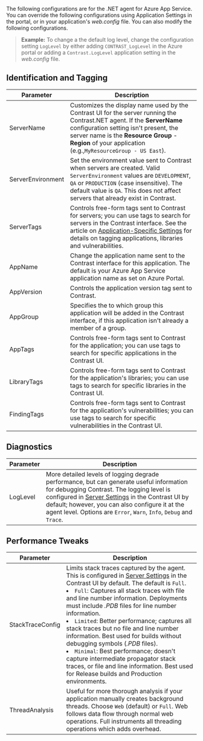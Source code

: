 <!--
title: "Configuring Contrast .NET Agent on Azure App Service"
description: "Configurations and tweaks for customizing the Contrast .NET agent running on Azure App Service"
tags: "configuration .Net Azure AppService tweaks "
-->

The following configurations are for the .NET agent for Azure App Service. You can override the following configurations using Application Settings in the portal, or in your application's *web.config* file. You can also modify the following configurations.

> **Example:** To change a the default log level, change the configuration setting `LogLevel` by either adding `CONTRAST_LogLevel` in the Azure portal or adding a `Contrast.LogLevel` application setting in the *web.config* file.  

## Identification and Tagging

| Parameter           | Description | 
|---------------------|-------------|
| ServerName          | Customizes the display name used by the Contrast UI for the server running the Contrast.NET agent. If the **ServerName** configuration setting isn't present, the server name is the **Resource Group** - **Region** of your application (e.g.,`MyResourceGroup - US East`). 
| ServerEnvironment   | Set the environment value sent to Contrast when servers are created. Valid `ServerEnvironment` values are `DEVELOPMENT`, `QA` or `PRODUCTION` (case insensitive). The default value is `QA`. This does not affect servers that already exist in Contrast.
| ServerTags          | Controls free-form tags sent to Contrast for servers; you can use tags to search for servers in the Contrast interface. See the article on [Application-Specific Settings](installation-netconfig.html#appname) for details on tagging applications, libraries and vulnerabilities.
| AppName    | Change the application name sent to the Contrast interface for this application. The default is your Azure App Service application name as set on Azure Portal.       
| AppVersion | Controls the application version tag sent to Contrast.
| AppGroup   | Specifies the to which group this application will be added in the Contrast interface, if this application isn't  already a member of a group.        
| AppTags    | Controls free-form tags sent to Contrast for the application; you can use tags to search for specific applications in the Contrast UI.      
| LibraryTags   | Controls free-form tags sent to Contrast for the application's libraries; you can use tags to search for specific libraries in the Contrast UI.      
| FindingTags   | Controls free-form tags sent to Contrast for the application's vulnerabilities; you can use tags to search for specific vulnerabilities in the Contrast UI.      

## Diagnostics

| Parameter           | Description | 
|---------------------|-------------|
| LogLevel            | More detailed levels of logging degrade performance, but can generate useful information for debugging Contrast. The logging level is configured in [Server Settings](user-servers.html#settings) in the Contrast UI by default; however, you can also configure it at the agent level. Options are `Error`, `Warn`, `Info`, `Debug` and `Trace`.  


## Performance Tweaks

| Parameter           | Description | 
|---------------------|-------------|
| StackTraceConfig                  | Limits stack traces captured by the agent. This is configured in [Server Settings](user-servers.html#settings) in the Contrast UI by default. The default is `Full`. <li>`Full`: Captures all stack traces with file and line number information. Deployments must include *.PDB* files for line number information.</li><li>`Limited`: Better performance; captures all stack traces but no file and line number information. Best used for builds without debugging symbols (*.PDB* files).</li><li>`Minimal`: Best performance; doesn't capture intermediate propagator stack traces, or file and line information. Best used for Release builds and Production environments.</li> |
| ThreadAnalysis                    | Useful for more thorough analysis if your application manually creates background threads. Choose `Web` (default) or `Full`. Web follows data flow through normal web operations. Full instruments all threading operations which adds overhead. 


